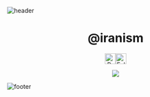  <!-- credits: remi -->
![header](https://i.ibb.co/DDYwFVr/313186825-6387114f-4948-44ad-bbd3-61a061a0a74d.png)

<h1 align="center">@iranism</h1>
<div align="center">
  <p>
    <!-- credits: vast -->
    <div style="display: flex; justify-content: center; align-items: center;">
      <img height="25" src="https://api.visitorbadge.io/api/VisitorHit?user=iranism&countColor=%23000000" alt="Profile Views"/>
      <img height="25" src="https://img.shields.io/github/followers/iranism?color=000000&style=for-the-badge&logo=github&label=Followers" alt="Followers"/>
    </div>
  </p>
</div>

<p align="center">
  <img src="https://github-readme-stats.vercel.app/api/?username=iranism&title_color=000000&text_color=fffff&show_icons=true&bg_color=00000000&hide_border=true&icon_color=000000&hide_title=true&count_private=false" />
</p>

![footer](https://i.ibb.co/DDYwFVr/313186825-6387114f-4948-44ad-bbd3-61a061a0a74d.png)
